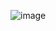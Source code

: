 ![image](https://github.com/yoyoking94/Fitness-inator/assets/56436435/96cc12ab-ee3c-4c45-b444-9799cc662095)

